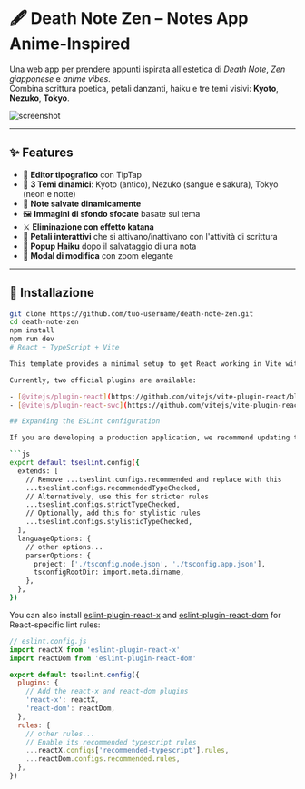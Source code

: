 # 🖋️ Death Note Zen – Notes App Anime-Inspired

Una web app per prendere appunti ispirata all'estetica di *Death Note*, *Zen giapponese* e *anime vibes*.  
Combina scrittura poetica, petali danzanti, haiku e tre temi visivi: **Kyoto**, **Nezuko**, **Tokyo**.

![screenshot](./preview.png)

---

## ✨ Features

- 📜 **Editor tipografico** con TipTap
- 🐉 **3 Temi dinamici**: Kyoto (antico), Nezuko (sangue e sakura), Tokyo (neon e notte)
- 🧠 **Note salvate dinamicamente**
- 🖼️ **Immagini di sfondo sfocate** basate sul tema
- ⚔️ **Eliminazione con effetto katana**
- 🌸 **Petali interattivi** che si attivano/inattivano con l'attività di scrittura
- 🎏 **Popup Haiku** dopo il salvataggio di una nota
- 🧾 **Modal di modifica** con zoom elegante

---

## 🚀 Installazione

```bash
git clone https://github.com/tuo-username/death-note-zen.git
cd death-note-zen
npm install
npm run dev
# React + TypeScript + Vite

This template provides a minimal setup to get React working in Vite with HMR and some ESLint rules.

Currently, two official plugins are available:

- [@vitejs/plugin-react](https://github.com/vitejs/vite-plugin-react/blob/main/packages/plugin-react/README.md) uses [Babel](https://babeljs.io/) for Fast Refresh
- [@vitejs/plugin-react-swc](https://github.com/vitejs/vite-plugin-react-swc) uses [SWC](https://swc.rs/) for Fast Refresh

## Expanding the ESLint configuration

If you are developing a production application, we recommend updating the configuration to enable type-aware lint rules:

```js
export default tseslint.config({
  extends: [
    // Remove ...tseslint.configs.recommended and replace with this
    ...tseslint.configs.recommendedTypeChecked,
    // Alternatively, use this for stricter rules
    ...tseslint.configs.strictTypeChecked,
    // Optionally, add this for stylistic rules
    ...tseslint.configs.stylisticTypeChecked,
  ],
  languageOptions: {
    // other options...
    parserOptions: {
      project: ['./tsconfig.node.json', './tsconfig.app.json'],
      tsconfigRootDir: import.meta.dirname,
    },
  },
})
```

You can also install [eslint-plugin-react-x](https://github.com/Rel1cx/eslint-react/tree/main/packages/plugins/eslint-plugin-react-x) and [eslint-plugin-react-dom](https://github.com/Rel1cx/eslint-react/tree/main/packages/plugins/eslint-plugin-react-dom) for React-specific lint rules:

```js
// eslint.config.js
import reactX from 'eslint-plugin-react-x'
import reactDom from 'eslint-plugin-react-dom'

export default tseslint.config({
  plugins: {
    // Add the react-x and react-dom plugins
    'react-x': reactX,
    'react-dom': reactDom,
  },
  rules: {
    // other rules...
    // Enable its recommended typescript rules
    ...reactX.configs['recommended-typescript'].rules,
    ...reactDom.configs.recommended.rules,
  },
})
```
